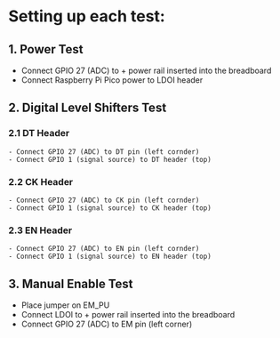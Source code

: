 # Setting up each test:
## 1. Power Test 
  - Connect GPIO 27 (ADC) to + power rail inserted into the breadboard
  - Connect Raspberry Pi Pico power to LDOI header 

## 2. Digital Level Shifters Test 
### 2.1 DT Header 
    - Connect GPIO 27 (ADC) to DT pin (left cornder)
    - Connect GPIO 1 (signal source) to DT header (top) 
### 2.2 CK Header 
    - Connect GPIO 27 (ADC) to CK pin (left cornder)
    - Connect GPIO 1 (signal source) to CK header (top) 
### 2.3 EN Header 
    - Connect GPIO 27 (ADC) to EN pin (left cornder)
    - Connect GPIO 1 (signal source) to EN header (top) 

## 3. Manual Enable Test 
  - Place jumper on EM_PU 
  - Connect LDOI to + power rail inserted into the breadboard
  - Connect GPIO 27 (ADC) to EM pin (left corner) 
